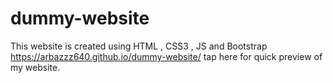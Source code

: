 # dummy-website
This website is created using HTML , CSS3 , JS and Bootstrap
https://arbazzz640.github.io/dummy-website/ tap here for quick preview of my website.
